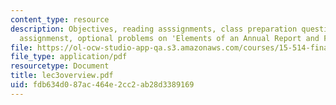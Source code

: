 ```yaml
---
content_type: resource
description: Objectives, reading asssignments, class preparation questions, graded
  assignmenst, optional problems on 'Elements of an Annual Report and Financial Ratios'.
file: https://ol-ocw-studio-app-qa.s3.amazonaws.com/courses/15-514-financial-and-managerial-accounting-summer-2003/fdb634d087ac464e2cc2ab28d3389169_lec3overview.pdf
file_type: application/pdf
resourcetype: Document
title: lec3overview.pdf
uid: fdb634d0-87ac-464e-2cc2-ab28d3389169
---
```

